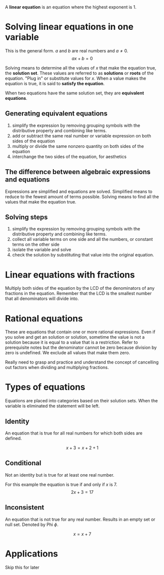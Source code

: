 A **linear equation** is an equation where the highest exponent is 1.

# Solving linear equations in one variable
This is the general form. $a$ and $b$ are real numbers and $a \neq 0$.
$$
ax + b = 0
$$

Solving means to determine all the values of $x$ that make the equation true, the **solution set**. These values are referred to as **solutions** or **roots** of the equation. "Plug in" or substitute values for $x$. When a value makes the equation is true, it is said to **satisfy the equation**.

When two equations have the same solution set, they are **equivalent equations**.

## Generating equivalent equations
1. simplify the expression by removing grouping symbols with the distributive property and combining like terms.
2. add or subtract the same real number or variable expression on both sides of the equation
3. multiply or divide the same nonzero quantity on both sides of the equation
4. interchange the two sides of the equation, for aesthetics

## The difference between algebraic expressions and equations
Expressions are simplified and equations are solved. Simplified means to reduce to the fewest amount of terms possible. Solving means to find all the values that make the equation true.

## Solving steps
1. simplify the expression by removing grouping symbols with the distributive property and combining like terms.
2. collect all variable terms on one side and all the numbers, or constant terms on the other side
3. isolate the variable and solve
4. check the solution by substituting that value into the original equation.


# Linear equations with fractions
Multiply both sides of the equation by the LCD of the denominators of any fractions in the equation. Remember that the LCD is the smallest number that all denominators will divide into.

# Rational equations
These are equations that contain one or more rational expressions. Even if you solve and get an solution or solution, sometime the value is not a solution because it is equal to a value that is a restriction. Refer to prerequisite notes but the denominator cannot be zero because division by zero is undefined. We exclude all values that make them zero.


Really need to grasp and practice and understand the concept of cancelling out factors when dividing and multiplying fractions.

# Types of equations
Equations are placed into categories based on their solution sets. When the variable is eliminated the statement will be left.

## Identity
An equation that is true for all real numbers for which both sides are defined.

$$
x + 3 = x + 2 + 1
$$

## Conditional
Not an identity but is true for at least one real number.


For this example the equation is true if and only if $x$ is 7.
$$
2x + 3 = 17
$$
## Inconsistent
An equation that is not true for any real number. Results in an empty set or null set. Denoted by Phi $\phi$.

$$
x = x + 7
$$

# Applications
Skip this for later